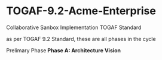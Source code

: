 # TOGAF-9.2-Acme-Enterprise
Collaborative Sanbox Implementation TOGAF Standard

as per TOGAF 9.2 Standard, these are all phases in the cycle

Prelimary Phase<b>
Phase A: Architecture Vision
